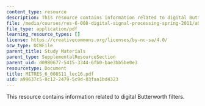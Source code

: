 ```yaml
---
content_type: resource
description: This resource contains information related to digital Butterworth filters.
file: /media/courses/res-6-008-digital-signal-processing-spring-2011/a99637c58c1224795c9d03faa1bd4323_MITRES_6_008S11_lec16.pdf
file_type: application/pdf
learning_resource_types: []
license: https://creativecommons.org/licenses/by-nc-sa/4.0/
ocw_type: OCWFile
parent_title: Study Materials
parent_type: SupplementalResourceSection
parent_uid: d0980677-5415-3344-6fb0-bae3bb5be0e3
resourcetype: Document
title: MITRES_6_008S11_lec16.pdf
uid: a99637c5-8c12-2479-5c9d-03faa1bd4323
---
```

This resource contains information related to digital Butterworth filters.